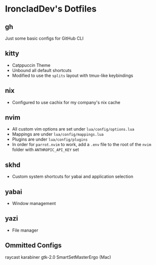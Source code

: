 # IroncladDev's Dotfiles

## gh

Just some basic configs for GitHub CLI

## kitty

- Catppuccin Theme
- Unbound all default shortcuts
- Modified to use the `splits` layout with tmux-like keybindings

## nix

- Configured to use cachix for my company's nix cache

## nvim

- All custom vim options are set under `lua/config/options.lua`
- Mappings are under `lua/config/mappings.lua`
- Plugins are under `lua/config/plugins`
- In order for `parrot.nvim` to work, add a `.env` file to the root of the `nvim` folder with `ANTHROPIC_API_KEY` set

## skhd

- Custom system shortcuts for yabai and application selection

## yabai

- Window management

## yazi

- File manager

## Ommitted Configs
raycast
karabiner
gtk-2.0
SmartSetMasterErgo (Mac)
